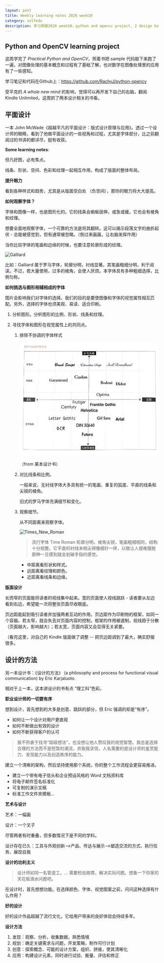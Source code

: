 ```yaml
---
layout: post 
title: Weekly learning notes 2020 week10
category: selfedu
description: 学习周报2020 week10，python and opencv project, 2 design books
---
```


## Python and OpenCV learning project

这周学完了 *Practical Python and OpenCV*，照着书把 sample 代码敲下来跑了一遍，对图像处理的基本概念和过程有了基础了解，也对数学在图像处理里的应用有了一些感知。

学习笔记和代码在Github上：https://github.com/RachyJ/python-opencv 



受平克的 *A whole new mind* 的影响，觉得可以再开发下自己的右脑，翻阅 Kindle Unlimited，这周抓了两本设计相关的书看。



## 平面设计

一本 John McWade《超越平凡的平面设计：版式设计原理与应用》。透过一个设计师的眼睛，看到了他做平面设计的一些视角和过程，尤其是字体部分，比之前翻阅过的书讲的都详尽，挺有收获。

**Some learning notes**:

但凡好图，必有焦点。

线条、形状、空间、色彩和纹理一起相互作用，构成了版面的整体布局。

**提升眼力**

看到各种样式和趋势，尤其是从版面空白处 （负空间），那你的眼力将大大提高。

**如何观察字体？**

字体和图像一样，也是图形化的。它的线条会蜿蜒屈伸，或急或缓。它也会有棱角和纹理。

想要全面地观察字体，一个可靠的方法是将其翻转。这可以揭示段落文字的曲折起伏 - 总能被感觉到，但有通常被忽略。（倒过来画画，让右脑发挥作用）

当你比较字体的笔画和边缘的时候，也要注意轮廓形成的纹理。

![Galliard](https://upload.wikimedia.org/wikipedia/commons/thumb/1/18/ITC_Galliard.png/440px-ITC_Galliard.png)

比如：Galliard 属于罗马字体，轮廓分明，衬线显著。其笔画粗细分明，利于阅读。不过，若大量使用，过多的棱角，会使人厌烦。本字体具有多种粗细选择，比例匀称。

**如何挑选与图形相辅相成的字体**

图片会影响我们对字体的选择。我们的目的是要使图像和字体的视觉属性相互匹配。另外，选择的字体也须美观、易读、适合印刷。

1. 分析图形。分析图形的比例、形状、线条和纹理。

2. 寻找字体和图形在视觉属性上的共同点。

   1. 排除不协调的字体样式

      ![font impression](https://raw.githubusercontent.com/RachyJ/rachyj.github.io/master/images/font-impression.png)

		（from 某本设计书）

   2. 对比线条和比例。

      一般来说，无衬线字体大多具有统一的笔画、重复的弧度、平直的线条和尖锐的棱角。

      旧式的罗马字体充满细节和变化。

   3. 观察细节。

      从不同距离来观察字体。

      ![Times_New_Roman](https://upload.wikimedia.org/wikipedia/commons/thumb/2/21/Times_New_Roman-sample.svg/440px-Times_New_Roman-sample.svg.png)
   
      > 流行字体 Time Roman 轮廓分明，棱角尖锐，笔画粗细相同，结构十分规整。它平直的衬线末梢尖得像细针一样，以致让人很难摆脱那种一旦摸到就会划破手指的感觉。  
      
      - 中距离看形状和样式。
      - 远距离看纹理和颜色。
      - 近距离看线条和边缘。
        


**版面设计**

长而窄的页面能将读者的视线集中起来。宽的页面使人视线跳跃 - 读者要从左边看到右边，希望能一次将整张页面尽收眼底。

页边距能起到吸引读者并加强两者互动的作用。页边距作为印刷物的框架，如同一个容器。若太窄，就会失去对页面内容的控制，框架的作用被遏制，视线趋于分散（页面越大，影响越大）；若太宽，页面内容又会显得无关紧要。

（看完这里，对自己的 Kindle 版面做了调整 -- 把页边距调到了最大，确实舒服很多。



## 设计的方法

另一本设计书：《设计的方法》 (a philosophy and process for functional visual communication) by Eric Karjaluoto.

相对于上一本，这本讲设计的书有点 “理工科”色彩。



**职业设计师的一切要有序**

想到设计，首先想到的大多是创意、跳跃的部分，但 Eric 强调的却是“有序”。

- 如何让一个设计对用户更直观
- 如何不断做出有效的设计
- 如何不断获得客户的认可

> 我不热衷于找寻“超级想法”，也没想让他人赞叹我的视觉智慧。我总是选择合理的方法而不是短暂的潮流，并取我坚信，人名需要的是设计师的鉴赏能力、发现能力以及创造秩序的能力。



建立一个清晰的架构，然后坚持使用那个系统，你的整个工作流程会更容易推进。

- 建立一个带有电子信头和企业预设风格的 Word 文档资料库
- 将电子邮件签名标准化
- 可复制的演示文稿
- 标准工作文件夹模板...
  

**艺术与设计**

艺术：一幅画

设计：一个叉子

尽管两者有时重叠，但多数情况下是不同的学科。

设计存在已久：工具与外观创新-->产品、传达与展示-->塑造交流的方式、执行任务、展现自我


**设计的功利主义**

> 设计师如同一名管道工。... 需要检验故障，解决实际问题。想象一下你家的天花板滴水问题吧。

在设计时，首先想想功能。在选择颜色、字体、视觉图案之前，问问这种选择有什么作用？


**好的设计**

好的设计作品超越了流行文化，它给用户带来的良好体验会持续多年。


**设计方法**

1. 发现：观察、分析，收集数据，熟悉情境
2. 规划：确定关键需求与问题，开发策略，制作可行计划
3. 创意：探索概念、可能的设计方案，组织、拼接，使其清晰化
4. 应用：构建设计元素，同时进行试验、衡量、评估和修正

